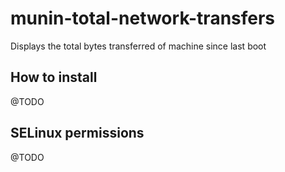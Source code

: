 # munin-total-network-transfers
Displays the total bytes transferred of machine since last boot

## How to install

@TODO

## SELinux permissions

@TODO

